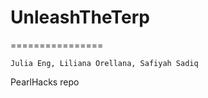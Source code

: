 # UnleashTheTerp
================

```
Julia Eng, Liliana Orellana, Safiyah Sadiq
```

PearlHacks repo
